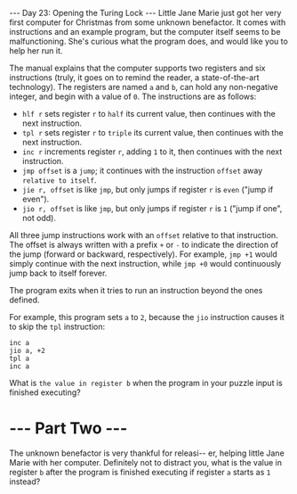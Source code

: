 --- Day 23: Opening the Turing Lock ---
Little Jane Marie just got her very first computer for Christmas from some unknown benefactor. It comes with instructions and an example program, but the computer itself seems to be malfunctioning. She's curious what the program does, and would like you to help her run it.

The manual explains that the computer supports two registers and six instructions (truly, it goes on to remind the reader, a state-of-the-art technology). The registers are named `a` and `b`, can hold any non-negative integer, and begin with a value of `0`. The instructions are as follows:

* `hlf r` sets register `r` to `half` its current value, then continues with the next instruction.
* `tpl r` sets register `r` to `triple` its current value, then continues with the next instruction.
* `inc r` increments register `r`, adding `1` to it, then continues with the next instruction.
* `jmp offset` is a `jump`; it continues with the instruction `offset` away `relative to itself`.
* `jie r, offset` is like `jmp`, but only jumps if register `r` is `even` ("jump if even").
* `jio r, offset` is like `jmp`, but only jumps if register `r` is `1` ("jump if one", not odd).

All three jump instructions work with an `offset` relative to that instruction. The offset is always written with a prefix `+` or `-` to indicate the direction of the jump (forward or backward, respectively). For example, `jmp +1` would simply continue with the next instruction, while `jmp +0` would continuously jump back to itself forever.

The program exits when it tries to run an instruction beyond the ones defined.

For example, this program sets `a` to `2`, because the `jio` instruction causes it to skip the `tpl` instruction:
```
inc a
jio a, +2
tpl a
inc a
```
What is `the value in register b` when the program in your puzzle input is finished executing?

# --- Part Two ---
The unknown benefactor is very thankful for releasi-- er, helping little Jane Marie with her computer. Definitely not to distract you, what is the value in register `b` after the program is finished executing if register `a` starts as `1` instead?